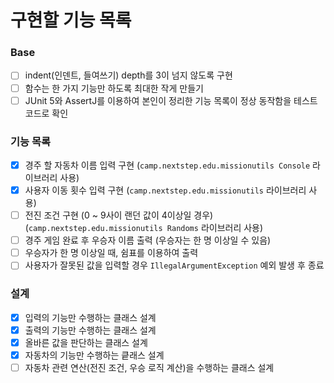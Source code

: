 # 구현할 기능 목록

### Base
- [ ] indent(인덴트, 들여쓰기) depth를 3이 넘지 않도록 구현
- [ ] 함수는 한 가지 기능만 하도록 최대한 작게 만들기
- [ ] JUnit 5와 AssertJ를 이용하여 본인이 정리한 기능 목록이 정상 동작함을 테스트 코드로 확인

### 기능 목록
- [x] 경주 할 자동차 이름 입력 구현 (`camp.nextstep.edu.missionutils Console` 라이브러리 사용)
- [x] 사용자 이동 횟수 입력 구현 (`camp.nextstep.edu.missionutils` 라이브러리 사용)
- [ ] 전진 조건 구현 (0 ~ 9사이 랜던 값이 4이상일 경우) (`camp.nextstep.edu.missionutils Randoms` 라이브러리 사용)
- [ ] 경주 게임 완료 후 우승자 이름 출력 (우승자는 한 명 이상일 수 있음)
- [ ] 우승자가 한 명 이상일 때, 쉼표를 이용하여 출력
- [ ] 사용자가 잘못된 값을 입력할 경우 `IllegalArgumentException` 예외 발생 후 종료

### 설계
- [x] 입력의 기능만 수행하는 클래스 설계
- [x] 출력의 기능만 수행하는 클래스 설계
- [x] 올바른 값을 판단하는 클래스 설계
- [x] 자동차의 기능만 수행하는 킅래스 설계
- [ ] 자동차 관련 연산(전진 조건, 우승 로직 계산)을 수행하는 클래스 설계